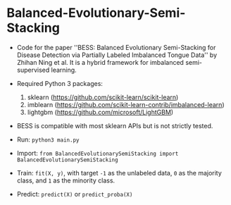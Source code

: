 # Balanced-Evolutionary-Semi-Stacking

* Code for the paper ''BESS: Balanced Evolutionary Semi-Stacking for Disease Detection via Partially Labeled Imbalanced Tongue Data'' by Zhihan Ning et al. It is a hybrid framework for imbalanced semi-supervised learning.

* Required Python 3 packages: 
    1. sklearn (https://github.com/scikit-learn/scikit-learn)
    2. imblearn (https://github.com/scikit-learn-contrib/imbalanced-learn)
    3. lightgbm (https://github.com/microsoft/LightGBM)

* BESS is compatible with most sklearn APIs but is not strictly tested.

* Run: `python3 main.py`

* Import: `from BalancedEvolutionarySemiStacking import BalancedEvolutionarySemiStacking`

* Train: `fit(X, y)`, with target `-1` as the unlabeled data, `0` as the majority class, and `1` as the minority class.

* Predict: `predict(X)` or `predict_proba(X)`
